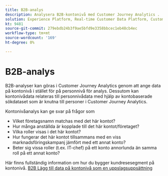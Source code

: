 ```yaml
---
title: B2B-analys
description: Analysera B2B-kontonivå med Customer Journey Analytics ​.
solution: Experience Platform, Real-time Customer Data Platform, Customer Journey Analytics
kt: 9481
source-git-commit: 279ebdb24b3f9ae5bfd9e3358bbcec1eb48cb4ec
workflow-type: tm+mt
source-wordcount: '169'
ht-degree: 0%

---
```


# B2B-analys

B2B-analyser kan göras i Customer Journey Analytics genom att ange data på kontonivå i stället för på personnivå för analys. Dessutom kan kontonivådata relateras till personnivådata med hjälp av kontobaserade sökdataset som är knutna till personer i Customer Journey Analytics.

Kontonivåanalys kan ge svar på frågor som

* Vilket företagsnamn matchas med det här kontot?
* Hur många anställda är kopplade till det här kontot/företaget?
* Vilka roller visas i det här kontot?
* Hur fungerar det här kontot tillsammans med en viss marknadsföringskampanj jämfört med ett annat konto?
* Beter sig vissa roller (t.ex. IT-chef) på ett konto annorlunda än samma roll på ett annat konto?

Här finns fullständig information om hur du bygger kundresesegment på kontonivå. [B2B Lägg till data på kontonivå som en uppslagsuppsättning](https://experienceleague.adobe.com/docs/analytics-platform/using/cja-usecases/b2b.html?lang=en)
